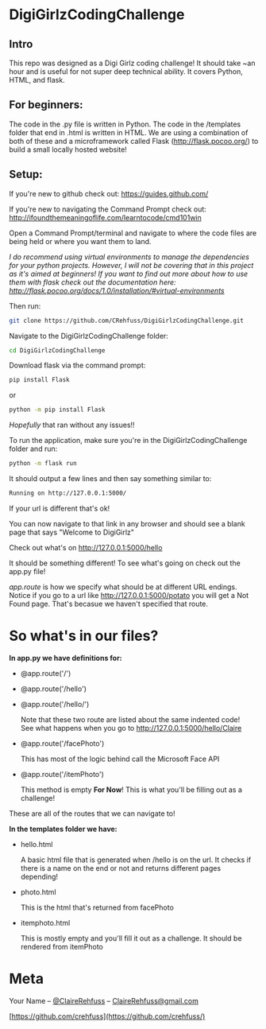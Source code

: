 # DigiGirlzCodingChallenge
## Intro
This repo was designed as a Digi Girlz coding challenge! It should take ~an hour and is useful for not super deep technical ability. It covers Python, HTML, and flask.

## For beginners:
The code in the .py file is written in Python. 
The code in the /templates folder that end in .html is written in HTML.
We are using a combination of both of these and a microframework called Flask (http://flask.pocoo.org/) to build a small locally hosted website!





## Setup:
If you're new to github check out: https://guides.github.com/

If you're new to navigating the Command Prompt check out: http://ifoundthemeaningoflife.com/learntocode/cmd101win

Open a Command Prompt/terminal and navigate to where the code files are being held or where you want them to land.

_I do recommend using virtual environments to manage the dependencies for your python projects. However, I will not be covering that in this project as it's aimed at beginners! If you want to find out more about how to use them with flask check out the documentation here: http://flask.pocoo.org/docs/1.0/installation/#virtual-environments_

Then run: 
```sh
git clone https://github.com/CRehfuss/DigiGirlzCodingChallenge.git
```

Navigate to the DigiGirlzCodingChallenge folder:
```sh
cd DigiGirlzCodingChallenge
```

Download flask via the command prompt:
```sh
pip install Flask
```
or 
```sh
python -m pip install Flask
```

_Hopefully_ that ran without any issues!!


To run the application, make sure you're in the DigiGirlzCodingChallenge folder and run:
```sh
python -m flask run
```
It should output a few lines and then say something similar to:
```sh
Running on http://127.0.0.1:5000/
```
If your url is different that's ok!

You can now navigate to that link in any browser and should see a blank page that says "Welcome to DigiGirlz"

Check out what's on http://127.0.0.1:5000/hello 

It should be something different! To see what's going on check out the app.py file!

_app.route_ is how we specify what should be at different URL endings. Notice if you go to a url like http://127.0.0.1:5000/potato you will get a Not Found page. That's becasue we haven't specified that route. 

# So what's in our files?

**In app.py we have definitions for:**

* @app.route('/')
* @app.route('/hello')
* @app.route('/hello/<name>')

   Note that these two route are listed about the same indented code!  
   See what happens when you go to http://127.0.0.1:5000/hello/Claire

* @app.route('/facePhoto')

   This has most of the logic behind call the Microsoft Face API

* @app.route('/itemPhoto')

   This method is empty **For Now**! This is what you'll be filling out as a challenge!

These are all of the routes that we can navigate to!


**In the templates folder we have:**

* hello.html 

   A basic html file that is generated when /hello is on the url. It checks if there is a name on the end or not and returns different pages depending!

* photo.html

   This is the html that's returned from facePhoto

* itemphoto.html

   This is mostly empty and you'll fill it out as a challenge. It should be rendered from itemPhoto



# Meta

Your Name – [@ClaireRehfuss](https://twitter.com/ClaireRehfuss) – ClaireRehfuss@gmail.com


[https://github.com/crehfuss](https://github.com/crehfuss/)